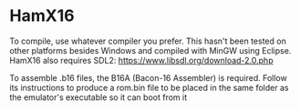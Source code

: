 # HamX16
To compile, use whatever compiler you prefer. This hasn't been tested on other platforms besides Windows and compiled with MinGW using Eclipse. HamX16 also requires SDL2: https://www.libsdl.org/download-2.0.php

To assemble .b16 files, the B16A (Bacon-16 Assembler) is required. Follow its instructions to produce a rom.bin file to be placed in the same folder as the emulator's executable so it can boot from it
